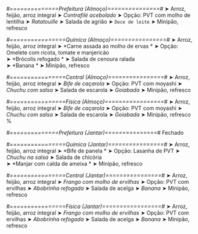 
*#==============Prefeitura (Almoço)===============#*
➤ Arroz, feijão, arroz integral
➤ *Contrafilé acebolado*
➤ Opção: PVT com molho de lentilha 
➤ *Ratatouille*
➤ Salada de agrião
➤ `Doce de leite`
➤ Minipão, refresco

*#================Química (Almoço)================#*
➤ Arroz, feijão, arroz integral
➤ *Carne assada ao molho de ervas *
➤ Opção: Omelete com ricota, tomate e manjericão  
➤ *Brócolis refogado *
➤ Salada de cenoura ralada   
➤ *Banana  *
➤ Minipão, refresco

*#================Central (Almoço)================#*
➤ Arroz, feijão, arroz integral
➤ *Bife de caçarola*
➤ Opção: PVT com moyashi
➤ *Chuchu com salsa*
➤ Salada de escarola
➤ *Goiabada*
➤ Minipão, refresco

*#================Física (Almoço)=================#*
➤ Arroz, feijão, arroz integral
➤ *Bife de caçarola*
➤ Opção: PVT com moyashi
➤ *Chuchu com salsa*
➤ Salada de escarola
➤ *Goiabada*
➤ Minipão, refresco
%

*#==============Prefeitura (Jantar)===============#*
Fechado

*#================Química (Jantar)================#*
➤ Arroz, feijão, arroz integral
➤ *Bife de panela *
➤ Opção: Lasanha de PVT 
➤ *Chuchu na salsa*
➤ Salada de chicória   
➤ *Manjar com calda de ameixa  *
➤ Minipão, refresco

*#================Central (Jantar)================#*
➤ Arroz, feijão, arroz integral
➤ *Frango com molho de ervilhas*
➤ Opção: PVT com ervilhas
➤ *Abobrinha refogada*
➤ Salada de acelga
➤ *Banana*
➤ Minipão, refresco

*#================Física (Jantar)=================#*
➤ Arroz, feijão, arroz integral
➤ *Frango com molho de ervilhas*
➤ Opção: PVT com ervilhas
➤ *Abobrinha refogada*
➤ Salada de acelga
➤ *Banana*
➤ Minipão, refresco
